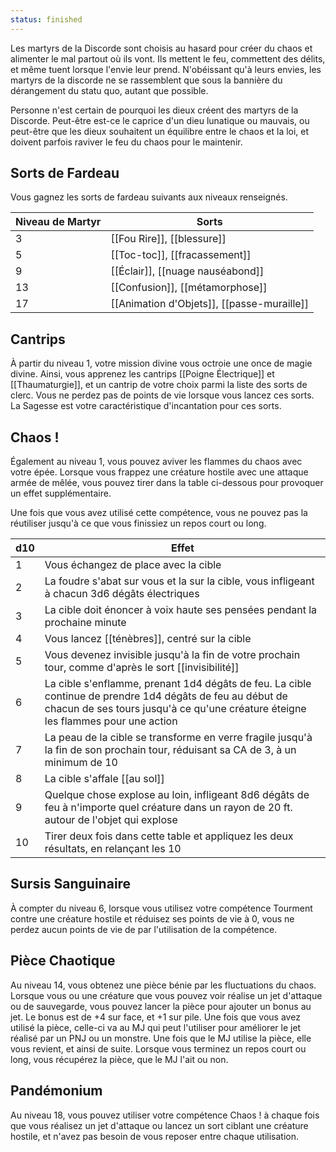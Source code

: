 ```yaml
---
status: finished
---
```

Les martyrs de la Discorde sont choisis au hasard pour créer du chaos et alimenter le mal partout où ils vont. Ils mettent le feu, commettent des délits, et même tuent lorsque l'envie leur prend. N'obéissant qu'à leurs envies, les martyrs de la discorde ne se rassemblent que sous la bannière du dérangement du statu quo, autant que possible.

Personne n'est certain de pourquoi les dieux créent des martyrs de la Discorde. Peut-être est-ce le caprice d'un dieu lunatique ou mauvais, ou peut-être que les dieux souhaitent un équilibre entre le chaos et la loi, et doivent parfois raviver le feu du chaos pour le maintenir.

## Sorts de Fardeau

Vous gagnez les sorts de fardeau suivants aux niveaux renseignés. 

| Niveau de Martyr | Sorts                                      |
| ---------------- | ------------------------------------------ |
| 3                | [[Fou Rire]], [[blessure]]                 |
| 5                | [[Toc-toc]], [[fracassement]]              |
| 9                | [[Éclair]], [[nuage nauséabond]]           |
| 13               | [[Confusion]], [[métamorphose]]            |
| 17               | [[Animation d'Objets]], [[passe-muraille]] |

## Cantrips

À partir du niveau 1, votre mission divine vous octroie une once de magie divine. Ainsi, vous apprenez les cantrips [[Poigne Électrique]] et [[Thaumaturgie]], et un cantrip de votre choix parmi la liste des sorts de clerc. Vous ne perdez pas de points de vie lorsque vous lancez ces sorts. La Sagesse est votre caractéristique d'incantation pour ces sorts.

## Chaos !

Également au niveau 1, vous pouvez aviver les flammes du chaos avec votre épée. Lorsque vous frappez une créature hostile avec une attaque armée de mêlée, vous pouvez tirer dans la table ci-dessous pour provoquer un effet supplémentaire.

Une fois que vous avez utilisé cette compétence, vous ne pouvez pas la réutiliser jusqu'à ce que vous finissiez un repos court ou long.

| d10 | Effet                                                                                                                                                                                         |
| --- | --------------------------------------------------------------------------------------------------------------------------------------------------------------------------------------------- |
| 1   | Vous échangez de place avec la cible                                                                                                                                                          |
| 2   | La foudre s'abat sur vous et la sur la cible, vous infligeant à chacun 3d6 dégâts électriques                                                                                                 |
| 3   | La cible doit énoncer à voix haute ses pensées pendant la prochaine minute                                                                                                                    |
| 4   | Vous lancez [[ténèbres]], centré sur la cible                                                                                                                                                 |
| 5   | Vous devenez invisible jusqu'à la fin de votre prochain tour, comme d'après le sort [[invisibilité]]                                                                                          |
| 6   | La cible s'enflamme, prenant 1d4 dégâts de feu. La cible continue de prendre 1d4 dégâts de feu au début de chacun de ses tours jusqu'à ce qu'une créature éteigne les flammes pour une action |
| 7   | La peau de la cible se transforme en verre fragile jusqu'à la fin de son prochain tour, réduisant sa CA de 3, à un minimum de 10                                                              |
| 8   | La cible s'affale [[au sol]]                                                                                                                                                                  |
| 9   | Quelque chose explose au loin, infligeant 8d6 dégâts de feu à n'importe quel créature dans un rayon de 20 ft. autour de l'objet qui explose                                                   |
| 10  | Tirer deux fois dans cette table et appliquez les deux résultats, en relançant les 10                                                                                                         |

## Sursis Sanguinaire

À compter du niveau 6, lorsque vous utilisez votre compétence Tourment contre une créature hostile et réduisez ses points de vie à 0, vous ne perdez aucun points de vie de par l'utilisation de la compétence.

## Pièce Chaotique

Au niveau 14, vous obtenez une pièce bénie par les fluctuations du chaos. Lorsque vous ou une créature que vous pouvez voir réalise un jet d'attaque ou de sauvegarde, vous pouvez lancer la pièce pour ajouter un bonus au jet. Le bonus est de +4 sur face, et +1 sur pile. Une fois que vous avez utilisé la pièce, celle-ci va au MJ qui peut l'utiliser pour améliorer le jet réalisé par un PNJ ou un monstre. Une fois que le MJ utilise la pièce, elle vous revient, et ainsi de suite. Lorsque vous terminez un repos court ou long, vous récupérez la pièce, que le MJ l'ait ou non.

## Pandémonium

Au niveau 18, vous pouvez utiliser votre compétence Chaos ! à chaque fois que vous réalisez un jet d'attaque ou lancez un sort ciblant une créature hostile, et n'avez pas besoin de vous reposer entre chaque utilisation.


